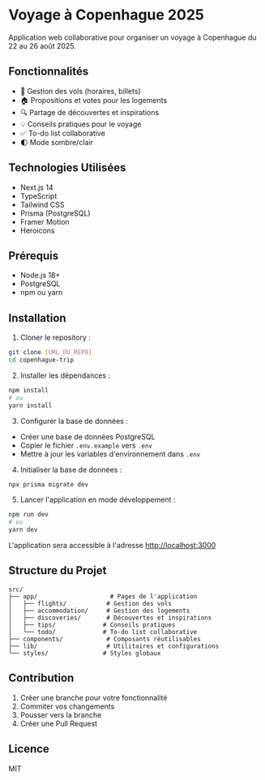 # Voyage à Copenhague 2025

Application web collaborative pour organiser un voyage à Copenhague du 22 au 26 août 2025.

## Fonctionnalités

- 📅 Gestion des vols (horaires, billets)
- 🏠 Propositions et votes pour les logements
- 🔍 Partage de découvertes et inspirations
- 💡 Conseils pratiques pour le voyage
- ✅ To-do list collaborative
- 🌓 Mode sombre/clair

## Technologies Utilisées

- Next.js 14
- TypeScript
- Tailwind CSS
- Prisma (PostgreSQL)
- Framer Motion
- Heroicons

## Prérequis

- Node.js 18+
- PostgreSQL
- npm ou yarn

## Installation

1. Cloner le repository :
```bash
git clone [URL_DU_REPO]
cd copenhague-trip
```

2. Installer les dépendances :
```bash
npm install
# ou
yarn install
```

3. Configurer la base de données :
- Créer une base de données PostgreSQL
- Copier le fichier `.env.example` vers `.env`
- Mettre à jour les variables d'environnement dans `.env`

4. Initialiser la base de données :
```bash
npx prisma migrate dev
```

5. Lancer l'application en mode développement :
```bash
npm run dev
# ou
yarn dev
```

L'application sera accessible à l'adresse [http://localhost:3000](http://localhost:3000)

## Structure du Projet

```
src/
├── app/                    # Pages de l'application
│   ├── flights/           # Gestion des vols
│   ├── accommodation/     # Gestion des logements
│   ├── discoveries/       # Découvertes et inspirations
│   ├── tips/             # Conseils pratiques
│   └── todo/             # To-do list collaborative
├── components/            # Composants réutilisables
├── lib/                   # Utilitaires et configurations
└── styles/               # Styles globaux
```

## Contribution

1. Créer une branche pour votre fonctionnalité
2. Commiter vos changements
3. Pousser vers la branche
4. Créer une Pull Request

## Licence

MIT 